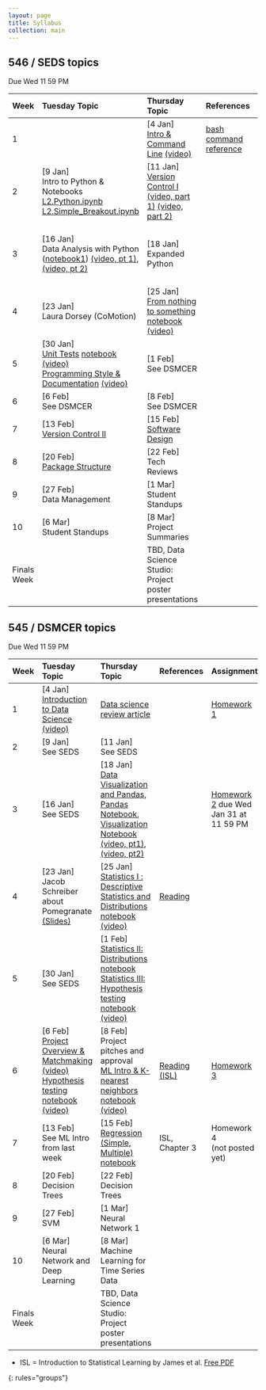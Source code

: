 ```yaml
---
layout: page
title: Syllabus
collection: main
---
```


## 546 / SEDS topics
Due Wed 11 59 PM   


| Week  | Tuesday Topic | Thursday Topic | References | Assignment |
|:------------|:-------------|:----------------|:-------------------|:-------------|
|1| | [4 Jan] <br>[Intro & Command Line](https://github.com/UWDIRECT/UWDIRECT.github.io/blob/master/Wi18_content/SEDS/L1.Intro_Command_Line.pptx?raw=true) [(video)](https://uw.hosted.panopto.com/Panopto/Pages/Viewer.aspx?id=012e38eb-2601-4d51-b338-a85e0172fb98) | [bash command reference](https://github.com/UWDIRECT/UWDIRECT.github.io/raw/master/Wi18_content/SEDS/CSE%20390%20Bash%20Command%20Reference.pdf) | |
|2| [9 Jan] <br> Intro to Python & Notebooks<br>[L2.Python.ipynb](https://raw.githubusercontent.com/UWDIRECT/UWDIRECT.github.io/master/Wi18_content/SEDS/L2.Python.ipynb)<br>[L2.Simple_Breakout.ipynb](https://raw.githubusercontent.com/UWDIRECT/UWDIRECT.github.io/master/Wi18_content/SEDS/L2.Simple_Breakout.ipynb) | [11 Jan] <br> [Version Control I](https://github.com/UWDIRECT/UWDIRECT.github.io/blob/master/Wi18_content/SEDS/L3.Version_Control_p2.pptx?raw=true) [(video, part 1)](https://uw.hosted.panopto.com/Panopto/Pages/Viewer.aspx?id=32ca4b50-7ac0-45c5-8148-a865014267f4) [(video, part 2)](https://uw.hosted.panopto.com/Panopto/Pages/Viewer.aspx?id=8d926a52-95f5-499f-bce4-a865017340af) | | |
|3| [16 Jan] <br> Data Analysis with Python ([notebook1](https://raw.githubusercontent.com/UWDIRECT/UWDIRECT.github.io/master/Wi18_content/SEDS/L4.Procedural_Python.ipynb)) [(video, pt 1)](https://uw.hosted.panopto.com/Panopto/Pages/Viewer.aspx?id=5a8606e1-f19f-4856-8bc3-a86a0142b91a), [(video, pt 2)](https://uw.hosted.panopto.com/Panopto/Pages/Viewer.aspx?id=36370308-22c1-46d4-ada0-a86a01737839) | [18 Jan] <br> Expanded Python | |  [Homework 1](https://classroom.github.com/a/Rd35Sn1m), [Homework 2](https://classroom.github.com/a/CQbe6UhF) due Thu Jan 25 11 59 pm|
|4| [23 Jan] <br> Laura Dorsey (CoMotion) | [25 Jan] <br> [From nothing to something](https://github.com/UWDIRECT/UWDIRECT.github.io/blob/master/Wi18_content/SEDS/L6.NothingToSomething.pptx?raw=true) <br> [notebook](https://raw.githubusercontent.com/UWDIRECT/UWDIRECT.github.io/master/Wi18_content/SEDS/L6.NothingToSomething.ipynb) [(video)](https://uw.hosted.panopto.com/Panopto/Pages/Viewer.aspx?id=953ee19b-112b-490b-86cb-a8730174370d) | |
|5| [30 Jan] <br> [Unit Tests](https://github.com/UWDIRECT/UWDIRECT.github.io/blob/master/Wi18_content/SEDS/L7.Testing.pptx?raw=true) [notebook](https://github.com/UWDIRECT/UWDIRECT.github.io/blob/master/Wi18_content/SEDS/L7.Testing.ipynb) [(video)](https://uw.hosted.panopto.com/Panopto/Pages/Viewer.aspx?id=686cc5f8-cf55-467a-b6cf-a8780142261d) <br> [Programming Style &  Documentation](https://github.com/UWDIRECT/UWDIRECT.github.io/blob/master/Wi18_content/SEDS/L8.Style_and_Documentation.pptx?raw=true) [(video)](https://uw.hosted.panopto.com/Panopto/Pages/Viewer.aspx?id=23bb8b04-7573-4914-864e-a87801730ce2) | [1 Feb] <br> See DSMCER |  | [Homework 3](https://classroom.github.com/a/ubFUBd-5) | |
|6| [6 Feb] <br> See DSMCER  | [8 Feb] <br> See DSMCER |  |
|7| [13 Feb] <br> [Version Control II](https://github.com/UWDIRECT/UWDIRECT.github.io/blob/master/Wi18_content/SEDS/L9.Version_Control_p2.pptx?raw=true) | [15 Feb] <br> [Software Design](https://github.com/UWDIRECT/UWDIRECT.github.io/blob/master/Wi18_content/SEDS/L10.Software_Design.pptx?raw=true)| | [Homework 4](https://classroom.github.com/a/OGzTI_r_)|
|8| [20 Feb] <br> [Package Structure](https://github.com/UWDIRECT/UWDIRECT.github.io/raw/master/Wi18_content/SEDS/L11.Project_Structure.pdf) <br> | [22 Feb] <br> Tech Reviews | |
|9| [27 Feb] <br> Data Management | [1 Mar] <br> Student Standups | |
|10| [6 Mar] <br> Student Standups | [8 Mar] <br> Project Summaries | |
|Finals Week| | TBD, Data Science Studio:<br>Project poster presentations | | |

## 545 / DSMCER topics  
Due Wed 11 59 PM  

| Week  | Tuesday Topic | Thursday Topic | References | Assignment |
|:------------|:-------------|:----------------|:-------------------|:-------------|
|1| [4 Jan] <br> [Introduction to Data Science](https://github.com/UWDIRECT/UWDIRECT.github.io/raw/master/Wi18_content/DSMCER/L1_Intro_to_Data_Science.pdf) [(video)](https://uw.hosted.panopto.com/Panopto/Pages/Viewer.aspx?id=a7ff398a-5540-4288-b0d0-a85e01421b3a) | [Data science review article](http://onlinelibrary.wiley.com/doi/10.1002/aic.15192/full) | | [Homework 1](https://classroom.github.com/a/8vkcoV8e) |
|2| [9 Jan] <br> See SEDS | [11 Jan] <br> See SEDS |  |  
|3| [16 Jan] <br> See SEDS | [18 Jan] <br> [Data Visualization and Pandas](https://github.com/UWDIRECT/UWDIRECT.github.io/blob/master/Wi18_content/DSMCER/L5.Visualization.pptx?raw=true), [Pandas Notebook](https://github.com/UWDIRECT/UWDIRECT.github.io/raw/master/Wi18_content/DSMCER/L4.Pandas.ipynb), [Visualization Notebook](https://github.com/UWDIRECT/UWDIRECT.github.io/raw/master/Wi18_content/DSMCER/L5.Visualization.ipynb) [(video, pt1)](https://uw.hosted.panopto.com/Panopto/Pages/Viewer.aspx?id=eb3d3d26-e17e-4ff5-b146-a86c01409360), [(video, pt2)](https://uw.hosted.panopto.com/Panopto/Pages/Viewer.aspx?id=1efe3ae0-a067-4dfe-bc31-a86c01742b3b)  |  | [Homework 2](https://classroom.github.com/a/bZoozAaF) due Wed Jan 31 at 11 59 PM | 
|4| [23 Jan] <br> Jacob Schreiber about Pomegranate [(Slides)](https://github.com/jmschrei/pomegranate/blob/master/slides/pomegranate%20PyData%20NYC%202017.pdf) | [25 Jan] <br> [Statistics I : Descriptive Statistics and Distributions](https://github.com/UWDIRECT/UWDIRECT.github.io/blob/master/Wi18_content/DSMCER/L6.Descriptive_Statistics.pptx?raw=true) <br>[notebook](https://raw.githubusercontent.com/UWDIRECT/UWDIRECT.github.io/master/Wi18_content/DSMCER/L6.Descriptive_Statistics.ipynb) <br> [(video)](https://uw.hosted.panopto.com/Panopto/Pages/Viewer.aspx?id=210ecc85-09c0-4531-accf-a873014228b2) | [Reading](https://www.nature.com/articles/nmeth.2613) | 
|5| [30 Jan] <br> See SEDS | [1 Feb] <br> [Statistics II: Distributions](https://github.com/UWDIRECT/UWDIRECT.github.io/blob/master/Wi18_content/DSMCER/L7.Distributions.pptx?raw=true)<br>[notebook](https://raw.githubusercontent.com/UWDIRECT/UWDIRECT.github.io/master/Wi18_content/DSMCER/L7.Distributions.ipynb) <br> [Statistics III: Hypothesis testing](https://github.com/UWDIRECT/UWDIRECT.github.io/blob/master/Wi18_content/DSMCER/L8.Hypothesis_testing.pptx?raw=true)<br>[notebook](https://raw.githubusercontent.com/UWDIRECT/UWDIRECT.github.io/master/Wi18_content/DSMCER/L8.Hypothesis_testing.ipynb) [(video)](https://uw.hosted.panopto.com/Panopto/Pages/Viewer.aspx?id=7d0662a2-efe0-4d50-9abe-a87a0141896d)  |
|6| [6 Feb] <br> [Project Overview & Matchmaking](https://github.com/UWDIRECT/UWDIRECT.github.io/blob/master/Wi18_content/Project_Overview.pptx?raw=true) [(video)](https://uw.hosted.panopto.com/Panopto/Pages/Viewer.aspx?id=bc5117e9-cb16-4ee7-9171-a87f01423fac)<br>[Hypothesis testing](https://github.com/UWDIRECT/UWDIRECT.github.io/blob/master/Wi18_content/DSMCER/L8.Hypothesis_testing.pptx?raw=true)<br>[notebook](https://raw.githubusercontent.com/UWDIRECT/UWDIRECT.github.io/master/Wi18_content/DSMCER/L8.Hypothesis_testing.ipynb)<br>[(video)](https://uw.hosted.panopto.com/Panopto/Pages/Viewer.aspx?id=d17a0ca9-3325-4476-9ab6-a87f017319ed) | [8 Feb] <br> Project pitches and approval<br>[ML Intro & K-nearest neighbors](https://github.com/UWDIRECT/UWDIRECT.github.io/raw/master/Wi18_content/DSMCER/L9.MLIntro.pptx)<br>[notebook](https://raw.githubusercontent.com/UWDIRECT/UWDIRECT.github.io/master/Wi18_content/DSMCER/L9.MLIntro.ipynb) [(video)](https://uw.hosted.panopto.com/Panopto/Pages/Viewer.aspx?id=ffc9c946-a5a3-4967-b91c-a8810141513e) | [Reading (ISL)](http://www-bcf.usc.edu/%7Egareth/ISL/) | [Homework 3](https://classroom.github.com/a/hvpLYRBj)
|7| [13 Feb] <br> See ML Intro from last week | [15 Feb] <br>[Regression (Simple, Multiple)](https://github.com/UWDIRECT/UWDIRECT.github.io/blob/master/Wi18_content/DSMCER/L10.Regression.pptx?raw=true)<br>[notebook](https://raw.githubusercontent.com/UWDIRECT/UWDIRECT.github.io/master/Wi18_content/DSMCER/L10.Regression.ipynb) | ISL, Chapter 3 | Homework 4<br>(not posted yet) |
|8| [20 Feb] <br> Decision Trees | [22 Feb] <br> Decision Trees | |
|9| [27 Feb] <br> SVM | [1 Mar] <br> Neural Network 1 | |
|10| [6 Mar] <br> Neural Network and Deep Learning | [8 Mar] <br> Machine Learning for Time Series Data | |
|Finals Week| | TBD, Data Science Studio:<br>Project poster presentations | | |


* ISL = Introduction to Statistical Learning by James et al. [Free PDF](http://www-bcf.usc.edu/~gareth/ISL/)

{: rules="groups"}

